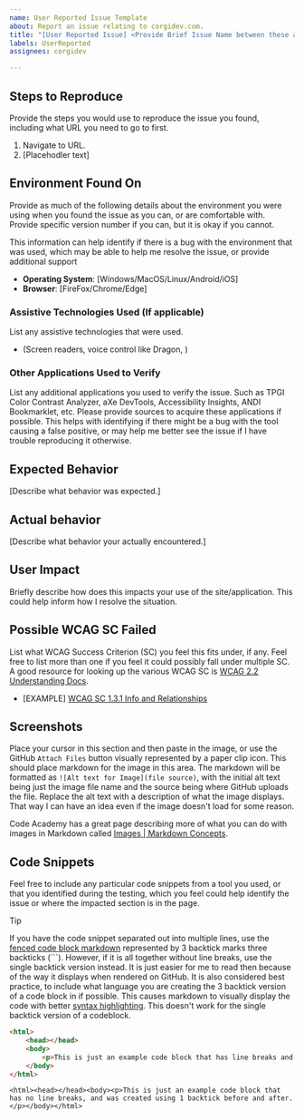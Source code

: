 ```yaml
---
name: User Reported Issue Template
about: Report an issue relating to corgidev.com.
title: "[User Reported Issue] <Provide Brief Issue Name between these arrow brackets>"
labels: UserReported
assignees: corgidev

---
```


## Steps to Reproduce

Provide the steps you would use to reproduce the issue you found, including what URL you need to go to first.

1. Navigate to URL.
1. [Placehodler text]

## Environment Found On

Provide as much of the following details about the environment you were using when you found the issue as you can, or are comfortable with. Provide specific version number if you can, but it is okay if you cannot.

This information can help identify if there is a bug with the environment that was used, which may be able to help me resolve the issue, or provide additional support

* **Operating System**: [Windows/MacOS/Linux/Android/iOS]
* **Browser**: [FireFox/Chrome/Edge]

### Assistive Technologies Used (If applicable)

List any assistive technologies that were used.

* (Screen readers, voice control like Dragon, )

### Other Applications Used to Verify

List any additional applications you used to verify the issue. Such as TPGI Color Contrast Analyzer, aXe DevTools, Accessibility Insights, ANDI Bookmarklet, etc.
Please provide sources to acquire these applications if possible. This helps with identifying if there might be a bug with the tool causing a false positive, or may help me better see the issue if I have trouble reproducing it otherwise.

## Expected Behavior

[Describe what behavior was expected.]

## Actual behavior

[Describe what behavior your actually encountered.]

## User Impact

Briefly describe how does this impacts your use of the site/application. This could help inform how I resolve the situation.

## Possible WCAG SC Failed

List what WCAG Success Criterion (SC) you feel this fits under, if any. Feel free to list more than one if you feel it could possibly fall under multiple SC. A good resource for looking up the various WCAG SC is [WCAG 2.2 Understanding Docs](https://www.w3.org/WAI/WCAG22/Understanding/).

* [EXAMPLE] [WCAG SC 1.3.1 Info and Relationships](https://www.w3.org/WAI/WCAG22/Understanding/info-and-relationships)

## Screenshots

Place your cursor in this section and then paste in the image, or use the GitHub `Attach Files` button visually represented by a paper clip icon.
This should place markdown for the image in this area. The markdown will be formatted as `![Alt text for Image](file source)`, with the initial alt text being just the image file name and the source being where GitHub uploads the file. Replace the alt text with a description of what the image displays. That way I can have an idea even if the image doesn't load for some reason.

Code Academy has a great page describing more of what you can do with images in Markdown called [Images | Markdown Concepts](https://www.codecademy.com/resources/docs/markdown/images).

## Code Snippets

Feel free to include any particular code snippets from a tool you used, or that you identified during the testing, which you feel could help identify the issue or where the impacted section is in the page.

> [!TIP]
> If you have the code snippet separated out into multiple lines, use the [fenced code block markdown](https://www.markdownguide.org/extended-syntax/#fenced-code-blocks) represented by 3 backtick marks three backticks (```).
> However, if it is all together without line breaks, use the single backtick version instead. It is just easier for me to read then because of the way it displays when rendered on GitHub.
> It is also considered best practice, to include what language you are creating the 3 backtick version of a code block in if possible. This causes markdown to visually display the code with better [syntax highlighting](https://www.markdownguide.org/extended-syntax/#syntax-highlighting). This doesn't work for the single backtick version of a codeblock.

```html
<html>
    <head></head>
    <body>
        <p>This is just an example code block that has line breaks and was created using 3 backticks and includes the language for syntax highlighting.</p>
    </body>
</html>
```

`<html><head></head><body><p>This is just an example code block that has no line breaks, and was created using 1 backtick before and after.</p></body></html>`
